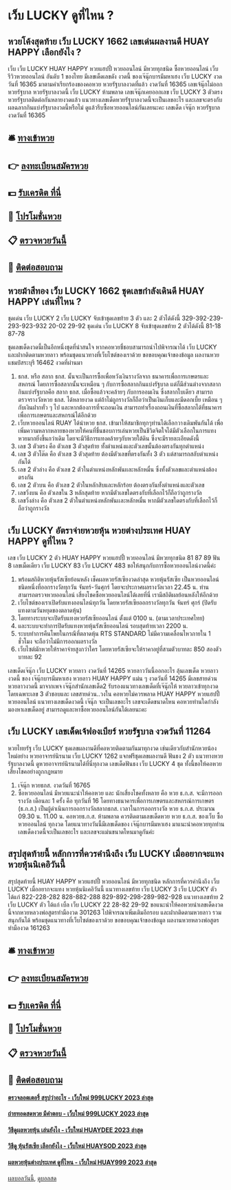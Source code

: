 # เว็บ LUCKY ดูที่ไหน ?
## หวยโค้งสุดท้าย เว็บ LUCKY 1662 เลขเด่นผลงานดี HUAY HAPPY เลือกยังไง ?
เว็บ เว็บ LUCKY HUAY HAPPY หวยแฮปปี้ หวยออนไลน์ มีหวยทุกชนิด ซื้อหวยออนไลน์ เว็บรีวิวหวยออนไลน์ อันดับ 1 ของไทย มีเลขเด็ดเลขดัง งวดนี้ ของเจ๊นุ๊กบารมีมหาเฮง เว็บ LUCKY งวดวันที่ 16365 มาตามคำเรียกร้องของคอหวย หวยรัฐบาลงวดที่แล้ว งวดวันที่ 16365 เลขเจ้นุ๊กไม่ออกหวยรัฐบาล หวยรัฐบาลงวดนี้ เว็บ LUCKY ห้ามพลาด เลขเจ๊นุ๊กเคยออกเลข เว็บ LUCKY 3 ตัวตรงหวยรัฐบาลติดต่อกันหลายงวดแล้ว แนวทางเลขเด็ดหวยรัฐบาลงวดนี้จะเป็นเลขอะไร และเลขจะตรงกับผลฉลากกินแบ่งรัฐบาลงวดนี้หรือไม่ ดูแล้วรีบซื้อหวยออนไลน์กันเลยนะคะ
เลขเด็ด เจ๊นุ๊ก หวยรัฐบาล งวดวันที่ 16365

## 🛎 [ทางเข้าหวย](https://bit.ly/3BG5bNw)
## 👉 [ลงทะเบียนสมัครหวย](https://bit.ly/3BG5bNw)
## 💵 [รับเครดิต ที่นี่](https://bit.ly/3C3mvgS)
## 👑 [โปรโมชั่นหวย](https://bit.ly/3C3mvgS)
## 📋 [ตรวจหวยวันนี้](https://bit.ly/3C3mvgS)
## 📱 [ติดต่อสอบถาม](https://bit.ly/3C3mvgS)

## หวยม้าสีทอง เว็บ LUCKY 1662 ชุดเลขกำลังเดินดี HUAY HAPPY เล่นที่ไหน ?
ชุดเด่น เว็บ LUCKY 2 เว็บ LUCKY จับเข้าชุดเลขท้าย 3 ตัว และ 2 ตัวได้ดังนี้
329-392-239-293-923-932
20-02
29-92
ชุดเด่น เว็บ LUCKY 8 จับเข้าชุดเลขท้าย 2 ตัวได้ดังนี้
81-18
87-78

ชุดเลขเด็ดงวดนี้เป็นอีกหนึ่งชุดที่น่าสนใจ หากคอหวยชื่ชอบสามารถนำไปพิจารณาได้ เว็บ LUCKY และฝากติดตามหวยลาว พร้อมชุดแนวทางที่เว็บไซต์ของเราด้วย
ขอขอบคุณเจ้าของข้อมูล
ผลงานหวยแชมป์สระบุรี 16462 งวดที่ผ่านมา
1. ธกส. หรือ สลาก ธกส. นั้นจะเป็นการซื้อเพื่อหวังเงินรางวัลจาก ธนาคารเพื่อการเกษตรและสหกรณ์ โดยการซื้อสลากนั้นจะเหมือน ๆ กับการซื้อสลากกินแบ่งรัฐบาล แต่ก็มีส่วนต่างจากสลากกินแบ่งรัฐบาลคือ สลาก ธกส. เมื่อซื้อแล้วจะคล้ายๆ กับการออมเงิน ซึ่งสลากใบเดียว สามารถตรวจรางวัลหวย ธกส. ได้หลายงวด แต่ถ้าไม่ถูกรางวัลก็ถือว่าเป็นเงินเก็บและมีดอกเบี้ย เหมือน ๆ กับเงินฝากทั่ว ๆ ไป และหากต้องการที่จะถอนเงิน สามารถทำเรื่องถอนเงินที่ซื้อสลากได้ที่ธนาคารเพื่อการเกษตรและสหกรณ์ได้อีกด้วย
2. เว็บหวยออนไลน์ RUAY ได้นำหวย ธกส. เข้ามาให้สมาชิกทุกๆท่านได้เลือกวางเดิมพันกันได้ เพื่อเพิ่มความหลากหลายของหวยให้คนที่ชื่นชอบการเล่นหวยเป็นชีวิตจิตใจได้มีตัวเลือกในการแทงหวยมากยิ่งขึ้นกว่าเดิม โดยจะมีวิธีการแทงคล้ายๆกับหวยใต้ดิน ซึ่งจะมีรายละเอียดดังนี้
3. เลข 3 ตัวตรง คือ ตัวเลข 3 ตัวสุดท้าย ทั้งตำแหน่งและตัวเลขนั้นต้องตรงกันทุกตำแหน่ง
4. เลข 3 ตัวโต๊ด คือ ตัวเลข 3 ตัวสุดท้าย ต้องมีตัวเลขที่ตรงกันทั้ง 3 ตัว แต่สามารถสลับตำแหน่งกันได้
5. เลข 2 ตัวล่าง คือ ตัวเลข 2 ตัวในตำแหน่งหลักพันเเละหลักหมื่น ซึ่งทั้งตัวเลขและตำแหน่งต้องตรงกัน
6. เลข 2 ตัวบน คือ ตัวเลข 2 ตัวในหลักสิบและหลักร้อย ต้องตรงกันทั้งตำแหน่งและตัวเลข
7. เลขวิ่งบน คือ ตัวเลขใน 3 หลักสุดท้าย หากมีตัวเลขใดตรงกับที่เลือกไว้ก็ถือว่าถูกรางวัล
8. เลขวิ่งล่าง คือ ตัวเลข 2 ตัวในตำแหน่งหลักพันเเละหลักหมื่น หากมีตัวเลขใดตรงกับที่เลือกไว้ก็ถือว่าถูกรางวัล

## เว็บ LUCKY อัตราจ่ายหวยหุ้น หวยต่างประเทศ HUAY HAPPY ดูที่ไหน ?
เลข เว็บ LUCKY 2 ตัว HUAY HAPPY หวยแฮปปี้ หวยออนไลน์ มีหวยทุกชนิด 81 87 89
ฟัน 8
เลขเม็ดเดียว เว็บ LUCKY 83 เว็บ LUCKY 483
ขอให้สนุกกับการซื้อหวยออนไลน์งวดนี้ค่ะ
1. พร้อมสถิติหวยหุ้นรัสเซียย้อนหลัง เช็คผลหวยรัสเซียงวดล่าสุด หวยหุ้นรัสเซีย เป็นหวยออนไลน์ชนิดหนึ่งที่ออกรางวัลทุกวัน จันทร์-วันศุกร์ โดยจะประกาศผลรางวัลเวลา 22.45 น. ท่านสามารถตรวจหวยออนไลน์ เสี่ยงโชคซื้อหวยออนไลน์ได้เลยที่นี่ เรามีสถิติผลย้อนหลังให้อีกด้วย
2. เว็บไซต์ของเราเปิดรับแทงออนไลน์ทุกวัน โดยหวยรัสเซียออกรางวัลทุกวัน จันทร์ ศุกร์ (ปิดรับแทงตามวันหยุดของตลาดหุ้น)
3. โดยทางระบบจะเปิดรับแทงหวยรัสเซียออนไลน์ ตั้งแต่ 0100 น. (ตามเวลาประเทศไทย)
4. และระบบจะทำการปิดรับแทงหวยหุ้นรัสเซียออนไลน์ รอบสุดท้ายเวลา 2200 น.
5. ระบบทำการคืนโพยในกรณีที่ตลาดหุ้น RTS STANDARD ไม่มีความเคลื่อนไหวภายใน 1 ชั่วโมง จะถือว่าไม่มีการออกผลรางวัล
6. เว็บไซต์มักหวยให้ราคาจ่ายสูงกว่าใคร โดยหวยรัสเซียจะให้ราคาอยู่ที่สามตัวบาทละ 850 สองตัวบาทละ 92

เลขเด็ดเจ๊นุ๊ก เว็บ LUCKY หวยลาว งวดวันที่ 14265
หวยลาววันนี้ออกอะไร ลุ้นเลขเด็ด หวยลาวงวดนี้ ของ เจ๊นุ๊กบารมีมหาเฮง หวยลาว HUAY HAPPY แม่น ๆ งวดวันที่ 14265 มีเลขสายด่วนหวยลาวงวดนี้ มาจากเพจ เจ๊นุ๊กสำนักเลขเด็ด2 รับรองแนวทางเลขเด็ดที่เจ๊นุ๊กให้ หวยลาวเข้าทุกงวด โดยเฉพาะเลข 3 ตัวชอบและ เลขสายด่วน..วงใน คอหวยไม่ควรพลาด HUAY HAPPY หวยแฮปปี้ หวยออนไลน์ แนวทางเลขเด็ดงวดนี้ เจ๊นุ๊ก จะเป็นเลขอะไร เลขจะเด็ดขนาดไหน คอหวยท่านใดกำลังมองหาเลขเด็ดอยู่ สามารถดูและหาซื้อหวยออนไลน์กันได้เลยนะคะ

## เว็บ LUCKY เลขเด็ดเจ้ฟองเบียร์ หวยรัฐบาล งวดวันที่ 11264
หวยไทยรัฐ เว็บ LUCKY ชุดเลขผลงานดีที่คอหวยติดตามกันมาทุกงวด เช่นเดียวกับสำนักหวยน้องใหม่อย่าง หวยอาจารย์นิรนาม เว็บ LUCKY 1262 แจกฟรีชุดเลขผลงานดี ฟันธง 2 ตัว แนวทางหวยรัฐบาลงวดนี้ ดูหวยอาจารย์นิรนามได้ที่นี่ทุกงวด เลขเด็ดฟันธง เว็บ LUCKY 4 ชุด ทั้งนี้ขอให้คอหวยเสี่ยงโชคอย่างถูกกฎหมาย
1. เจ๊นุ๊ก หวยธกส. งวดวันที่ 16765
2. ซื้อหวยออนไลน์ มีหวยแนะนำให้คอหวย และ นักเสี่ยงโชคทั้งหลาย คือ หวย ธ.ก.ส. จะมีการออกรางวัล เดือนละ 1 ครั้ง คือ ทุกวันที่ 16 โดยทางธนาคารเพื่อการเกษตรและสหกรณ์การเกษตร (ธ.ก.ส.) เป็นผู้ดำเนินการออกรางวัลสลากธกส. เวลาในการออกรางวัล หวย ธ.ก.ส. ประมาณ 09.30 น. 11.00 น. คอหวยธ.ก.ส. ห้ามพลาด ควรติดตามเลขเด็ดหวย หวย ธ.ก.ส. ของเว็บ ซื้อหวยออนไลน์ ทุกงวด โดยแนวทางวันนี้มีเลขเด็ดของ เจ๊นุ๊กบารมีมหาเฮง มาแนะนำคอหวยทุกท่าน เลขเด็ดงวดนี้จะเป็นเลขอะไร และเลขจะแม่นขนาดไหนมาดูกันค่ะ

## สรุปสุดท้ายนี้ หลักการที่ควรคำนึงถึง เว็บ LUCKY เมื่ออยากจะแทง หวยหุ้นนิเคอิวันนี้
สรุปสุดท้ายนี้ HUAY HAPPY หวยแฮปปี้ หวยออนไลน์ มีหวยทุกชนิด หลักการที่ควรคำนึงถึง เว็บ LUCKY เมื่ออยากจะแทง หวยหุ้นนิเคอิวันนี้ แนวทางเลขท้าย เว็บ LUCKY 3 เว็บ LUCKY ตัว ได้แก่
822-228-282
828-882-288
829-892-298-289-982-928
แนวทางเลขท้าย 2 เว็บ LUCKY ตัว ได้แก่
เบิ้ล เว็บ LUCKY 22
28-82
29-92
ขอแนะนำให้คอหวยนำเลขเด็ดงวดนี้จากหวยหลวงพ่อสูตรทำมืองวด 301263 ไปพิจารณาเพิ่มเติมอีกรอบ และฝากติดตามหวยลาว รวมสนุกกันได้ พร้อมชุดแนวทางที่เว็บไซต์ของเราด้วย
ขอขอบคุณเจ้าของข้อมูล
ผลงานหวยหลวงพ่อสูตรทำมืองวด 161263

## 🛎 [ทางเข้าหวย](https://bit.ly/3BG5bNw)
## 👉 [ลงทะเบียนสมัครหวย](https://bit.ly/3BG5bNw)
## 💵 [รับเครดิต ที่นี่](https://bit.ly/3C3mvgS)
## 👑 [โปรโมชั่นหวย](https://bit.ly/3C3mvgS)
## 📋 [ตรวจหวยวันนี้](https://bit.ly/3C3mvgS)
## 📱 [ติดต่อสอบถาม](https://bit.ly/3C3mvgS)

#### [ตรวจลอตเตอรี่ สรุปว่าอะไร - เว็บใหม่ 999LUCKY 2023 ล่าสุด](https://atom.io/themes/ตรวจลอตเตอรี่%20สรุปว่าอะไร%20-%20เว็บใหม่%20999lucky%202023%20ล่าสุด)
#### [ถ่ายทอดสดหวย มีคำตอบ - เว็บใหม่ 999LUCKY 2023 ล่าสุด](https://atom.io/themes/ถ่ายทอดสดหวย%20มีคำตอบ%20-%20เว็บใหม่%20999lucky%202023%20ล่าสุด)
#### [วิธีดูผลหวยหุ้น เล่นยังไง - เว็บใหม่ HUAYDEE 2023 ล่าสุด](https://atom.io/themes/วิธีดูผลหวยหุ้น%20เล่นยังไง%20-%20เว็บใหม่%20huaydee%202023%20ล่าสุด)
#### [วิธีดู หุ้นรัสเซีย เลือกยังไง - เว็บใหม่ HUAYSOD 2023 ล่าสุด](https://atom.io/themes/วิธีดู%20หุ้นรัสเซีย%20เลือกยังไง%20-%20เว็บใหม่%20huaysod%202023%20ล่าสุด)
#### [ผลหวยหุ้นต่างประเทศ ดูที่ไหน - เว็บใหม่ HUAY999 2023 ล่าสุด](https://atom.io/themes/ผลหวยหุ้นต่างประเทศ%20ดูที่ไหน%20-%20เว็บใหม่%20huay999%202023%20ล่าสุด)

[ผลบอลวันนี้](https://siamsport.tv "ผลบอลวันนี้"), [ดูบอลสด](https://siamsport.tv/ดูบอลสด "ดูบอลสด")
